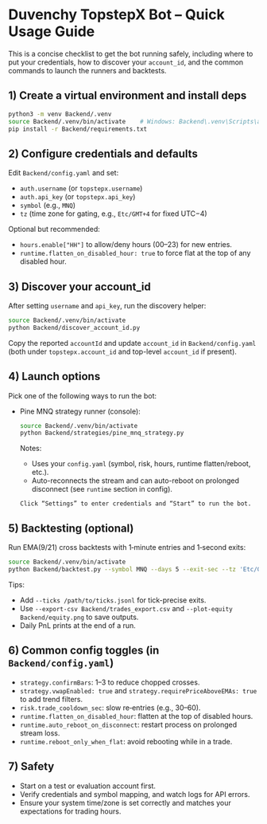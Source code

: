 # Duvenchy TopstepX Bot – Quick Usage Guide

This is a concise checklist to get the bot running safely, including where to put your credentials, how to discover your `account_id`, and the common commands to launch the runners and backtests.

## 1) Create a virtual environment and install deps

```bash
python3 -m venv Backend/.venv
source Backend/.venv/bin/activate    # Windows: Backend\.venv\Scripts\activate
pip install -r Backend/requirements.txt
```

## 2) Configure credentials and defaults

Edit `Backend/config.yaml` and set:
- `auth.username` (or `topstepx.username`)
- `auth.api_key` (or `topstepx.api_key`)
- `symbol` (e.g., `MNQ`)
- `tz` (time zone for gating, e.g., `Etc/GMT+4` for fixed UTC−4)

Optional but recommended:
- `hours.enable["HH"]` to allow/deny hours (00–23) for new entries.
- `runtime.flatten_on_disabled_hour: true` to force flat at the top of any disabled hour.

## 3) Discover your account_id

After setting `username` and `api_key`, run the discovery helper:

```bash
source Backend/.venv/bin/activate
python Backend/discover_account_id.py
```

Copy the reported `accountId` and update `account_id` in `Backend/config.yaml` (both under `topstepx.account_id` and top-level `account_id` if present).

## 4) Launch options

Pick one of the following ways to run the bot:

- Pine MNQ strategy runner (console):
  ```bash
  source Backend/.venv/bin/activate
  python Backend/strategies/pine_mnq_strategy.py
  ```
  Notes:
  - Uses your `config.yaml` (symbol, risk, hours, runtime flatten/reboot, etc.).
  - Auto-reconnects the stream and can auto-reboot on prolonged disconnect (see `runtime` section in config).


  ```
  Click “Settings” to enter credentials and “Start” to run the bot.

## 5) Backtesting (optional)

Run EMA(9/21) cross backtests with 1‑minute entries and 1‑second exits:

```bash
source Backend/.venv/bin/activate
python Backend/backtest.py --symbol MNQ --days 5 --exit-sec --tz 'Etc/GMT+4' --rth-only --print-count 50
```

Tips:
- Add `--ticks /path/to/ticks.jsonl` for tick-precise exits.
- Use `--export-csv Backend/trades_export.csv` and `--plot-equity Backend/equity.png` to save outputs.
- Daily PnL prints at the end of a run.

## 6) Common config toggles (in `Backend/config.yaml`)

- `strategy.confirmBars`: 1–3 to reduce chopped crosses.
- `strategy.vwapEnabled: true` and `strategy.requirePriceAboveEMAs: true` to add trend filters.
- `risk.trade_cooldown_sec`: slow re‑entries (e.g., 30–60).
- `runtime.flatten_on_disabled_hour`: flatten at the top of disabled hours.
- `runtime.auto_reboot_on_disconnect`: restart process on prolonged stream loss.
- `runtime.reboot_only_when_flat`: avoid rebooting while in a trade.

## 7) Safety

- Start on a test or evaluation account first.
- Verify credentials and symbol mapping, and watch logs for API errors.
- Ensure your system time/zone is set correctly and matches your expectations for trading hours.

